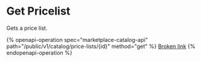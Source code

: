 # Get Pricelist

Gets a price list.

{% openapi-operation spec="marketplace-catalog-api" path="/public/v1/catalog/price-lists/{id}" method="get" %}
[Broken link](broken-reference)
{% endopenapi-operation %}
